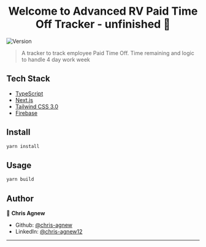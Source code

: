<h1 align="center">Welcome to Advanced RV Paid Time Off Tracker - unfinished 👋</h1>
<p>
  <img alt="Version" src="https://img.shields.io/badge/version-1.0-blue.svg?cacheSeconds=2592000" />
</p>

> A tracker to track employee Paid Time Off. Time remaining and logic to handle 4 day work week

## Tech Stack

- [TypeScript](https://www.typescriptlang.org/)
- [Next.js](https://nextjs.org/)
- [Tailwind CSS 3.0](https://tailwindcss.com/)
- [Firebase](https://firebase.google.com/)

## Install

```sh
yarn install
```

## Usage

```sh
yarn build
```

## Author

👤 **Chris Agnew**

- Github: [@chris-agnew](https://github.com/chris-agnew)
- LinkedIn: [@chris-agnew12](https://linkedin.com/in/chris-agnew12)

---
